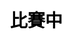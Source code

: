 ---
title: 比賽中
layout: horse_racing/racing
description: 萬馬奔騰，誰是第一.
js: ["js/game/horse_racing/parameter.js", "js/game/horse_racing/share.js", "js/game/horse_racing/racing.js"]
css: ["css/game/horse_racing/horse_racing.css"]
---